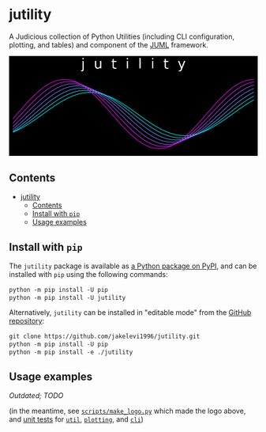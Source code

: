 # jutility

A Judicious collection of Python Utilities (including CLI configuration, plotting, and tables) and component of the [JUML](https://github.com/jakelevi1996/juml) framework.

![](https://raw.githubusercontent.com/jakelevi1996/jutility/main/images/logo_black.png)

## Contents

- [jutility](#jutility)
  - [Contents](#contents)
  - [Install with `pip`](#install-with-pip)
  - [Usage examples](#usage-examples)

## Install with `pip`

The `jutility` package is available as [a Python package on PyPI](https://pypi.org/project/jutility/), and can be installed with `pip` using the following commands:

```
python -m pip install -U pip
python -m pip install -U jutility
```

Alternatively, `jutility` can be installed in "editable mode" from the [GitHub repository](https://github.com/jakelevi1996/jutility):

```
git clone https://github.com/jakelevi1996/jutility.git
python -m pip install -U pip
python -m pip install -e ./jutility
```

## Usage examples

*Outdated; TODO*

(in the meantime, see [`scripts/make_logo.py`](scripts/make_logo.py) which made the logo above, and [unit tests](tests/) for [`util`](tests/test_util.py), [`plotting`](tests/test_plotting.py), and [`cli`](tests/test_cli.py))

